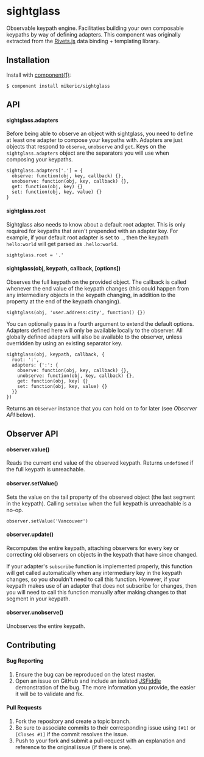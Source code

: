 # sightglass

Observable keypath engine. Facilitaties building your own composable keypaths by way of defining adapters. This component was originally extracted from the [Rivets.js](http://rivetsjs.com) data binding + templating library.

## Installation

Install with [component(1)](http://component.io):

```
$ component install mikeric/sightglass
```

## API

#### sightglass.adapters

Before being able to observe an object with sightglass, you need to define at least one adapter to compose your keypaths with. Adapters are just objects that respond to `observe`, `unobserve` and `get`. Keys on the `sightglass.adapters` object are the separators you will use when composing your keypaths.

```
sightglass.adapters['.'] = {
  observe: function(obj, key, callback) {},
  unobserve: function(obj, key, callback) {},
  get: function(obj, key) {}
  set: function(obj, key, value) {}
}
```

#### sightglass.root

Sightglass also needs to know about a default root adapter. This is only required for keypaths that aren't prepended with an adapter key. For example, if your default root adapter is set to `.`, then the keypath `hello:world` will get parsed as `.hello:world`.

```
sightglass.root = '.'
```

#### sightglass(obj, keypath, callback, [options])

Observes the full keypath on the provided object. The callback is called whenever the end value of the keypath changes (this could happen from any intermediary objects in the keypath changing, in addition to the property at the end of the keypath changing).

```
sightglass(obj, 'user.address:city', function() {})
```

You can optionally pass in a fourth argument to extend the default options. Adapters defined here will only be available locally to the observer. All globally defined adapters will also be available to the observer, unless overridden by using an existing separator key.

```
sightglass(obj, keypath, callback, {
  root: ':',
  adapters: {':': {
    observe: function(obj, key, callback) {},
    unobserve: function(obj, key, callback) {},
    get: function(obj, key) {}
    set: function(obj, key, value) {}
  }}
})
```

Returns an `Observer` instance that you can hold on to for later (see *Observer API* below).

## Observer API

#### observer.value()

Reads the current end value of the observed keypath. Returns `undefined` if the full keypath is unreachable.

#### observer.setValue()

Sets the value on the tail property of the observed object (the last segment in the keypath). Calling `setValue` when the full keypath is unreachable is a no-op.

```
observer.setValue('Vancouver')
```

#### observer.update()

Recomputes the entire keypath, attaching observers for every key or correcting old observers on objects in the keypath that have since changed.

If your adapter's `subscribe` function is implemented properly, this function will get called automatically when any intermediary key in the keypath changes, so you shouldn't need to call this function. However, if your keypath makes use of an adapter that does not subscribe for changes, then you will need to call this function manually after making changes to that segment in your keypath.

#### observer.unobserve()

Unobserves the entire keypath.

## Contributing

#### Bug Reporting

1. Ensure the bug can be reproduced on the latest master.
2. Open an issue on GitHub and include an isolated [JSFiddle](http://jsfiddle.net/) demonstration of the bug. The more information you provide, the easier it will be to validate and fix.

#### Pull Requests

1. Fork the repository and create a topic branch.
2. Be sure to associate commits to their corresponding issue using `[#1]` or `[Closes #1]` if the commit resolves the issue.
5. Push to your fork and submit a pull-request with an explanation and reference to the original issue (if there is one).
